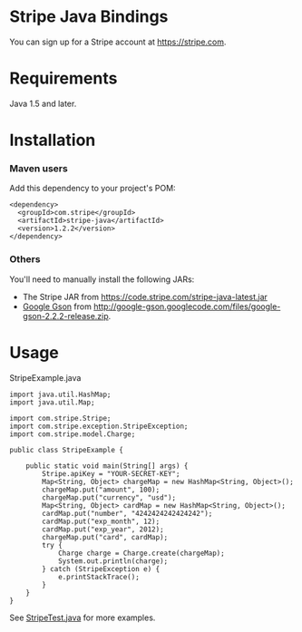 # Stripe Java Bindings

You can sign up for a Stripe account at https://stripe.com.

Requirements
============

Java 1.5 and later.

Installation
============

### Maven users

Add this dependency to your project's POM:

    <dependency>
      <groupId>com.stripe</groupId>
      <artifactId>stripe-java</artifactId>
      <version>1.2.2</version>
    </dependency>

### Others

You'll need to manually install the following JARs:

* The Stripe JAR from https://code.stripe.com/stripe-java-latest.jar
* [Google Gson](http://code.google.com/p/google-gson/) from <http://google-gson.googlecode.com/files/google-gson-2.2.2-release.zip>.

Usage
=====

StripeExample.java

    import java.util.HashMap;
    import java.util.Map;

    import com.stripe.Stripe;
    import com.stripe.exception.StripeException;
    import com.stripe.model.Charge;

    public class StripeExample {

        public static void main(String[] args) {
            Stripe.apiKey = "YOUR-SECRET-KEY";
            Map<String, Object> chargeMap = new HashMap<String, Object>();
            chargeMap.put("amount", 100);
            chargeMap.put("currency", "usd");
            Map<String, Object> cardMap = new HashMap<String, Object>();
            cardMap.put("number", "4242424242424242");
            cardMap.put("exp_month", 12);
            cardMap.put("exp_year", 2012);
            chargeMap.put("card", cardMap);
            try {
                Charge charge = Charge.create(chargeMap);
                System.out.println(charge);
            } catch (StripeException e) {
                e.printStackTrace();
            }
        }
    }


See [StripeTest.java](https://github.com/stripe/stripe-java/blob/master/src/test/java/com/stripe/StripeTest.java) for more examples.
